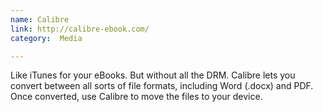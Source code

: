 ```yaml
---
name: Calibre
link: http://calibre-ebook.com/
category:  Media

---
```


Like iTunes for your eBooks.  But without all the DRM.  Calibre lets you
convert between all sorts of file formats, including Word (.docx) and PDF.
Once converted, use Calibre to move the files to your device.
